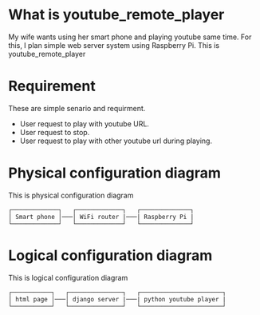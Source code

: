 # What is youtube_remote_player
My wife wants using her smart phone and playing youtube same time.
For this, I plan simple web server system using Raspberry Pi.
This is youtube_remote_player

# Requirement
These are simple senario and requirment.
* User request to play with youtube URL.
* User request to stop.
* User request to play with other youtube url during playing.

# Physical configuration diagram
This is physical configuration diagram
```
┌─────────────┐   ┌─────────────┐   ┌──────────────┐ 
│ Smart phone │───│ WiFi router |───| Raspberry Pi |
└─────────────┘   └─────────────┘   └──────────────┘
```

# Logical configuration diagram
This is logical configuration diagram

```
┌───────────┐   ┌───────────────┐   ┌───────────────────────┐
│ html page │───│ django server |───| python youtube player |
└───────────┘   └───────────────┘   └───────────────────────┘
```
